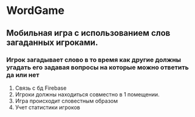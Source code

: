 # WordGame

## Мобильная игра с использованием слов загаданных игроками.

### Игрок загадывает слово в то время как другие должны угадать его задавая вопросы на которые можно ответить да или нет
1. Связь с бд Firebase
2. Игроки должны находиться совместно в 1 помещении.
3. Игра происходит словестным образом
4. Учет статистики игроков
